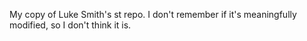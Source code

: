 My copy of Luke Smith's st repo. I don't remember if it's meaningfully modified, so I don't think it is.
